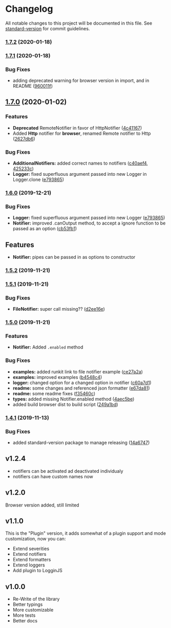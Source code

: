 # Changelog

All notable changes to this project will be documented in this file. See [standard-version](https://github.com/conventional-changelog/standard-version) for commit guidelines.

### [1.7.2](https://github.com/loggin-js/loggin-js/compare/v1.7.1...v1.7.2) (2020-01-18)

### [1.7.1](https://github.com/loggin-js/loggin-js/compare/v1.5.2...v1.7.1) (2020-01-18)


### Bug Fixes
* adding deprecated warning for browser version in import, and in README ([960011f](https://github.com/loggin-js/loggin-js/commit/960011f7f1648a75e897f9f7c47b202bcbc5f2ec))

## [1.7.0](https://github.com/loggin-js/loggin-js/compare/v1.5.2...v1.7.0) (2020-01-02)


### Features

* **Deprecated** RemoteNotifier in favor of HttpNotifier ([4c41167](https://github.com/loggin-js/loggin-js/commit/4c41167353d51e4a3c19cde7a5bb6acad7d2b744))
* Added **Http** notifier for **browser**, renamed Remote notifier to Http ([2627db6](https://github.com/loggin-js/loggin-js/commit/2627db6aaa049e0613489ade38b0920cc4be8b5f))


### Bug Fixes
* **AdditionalNotifiers:** added correct names to notifiers ([c40aef4](https://github.com/loggin-js/loggin-js/commit/c40aef4803de4e689eb674d76c304b9af5f68d52), [425233c](https://github.com/loggin-js/loggin-js/commit/425233c42067f2b0c3babdbe38cbd97e27e7b420))
* **Logger:** fixed superfluous argument passed into new Logger in Logger.clone ([e793865](https://github.com/loggin-js/loggin-js/commit/e79386594df18982709f7c9f2b3195a1e66c3e29))

### [1.6.0](https://github.com/loggin-js/loggin-js/compare/v1.5.2...v1.6.0) (2019-12-21)


### Bug Fixes

* **Logger:** fixed superfluous argument passed into new Logger ([e793865](https://github.com/loggin-js/loggin-js/commit/e79386594df18982709f7c9f2b3195a1e66c3e29))
* **Notifier:** improved .canOutput method, to accept a ignore function to be passed as an option ([cb53fb1](https://github.com/loggin-js/loggin-js/commit/cb53fb180ab2a9ddcd85ce65822464bebab72981))

## Features
* **Notifier:** pipes can be passed in as options to constructor

### [1.5.2](https://github.com/loggin-js/loggin-js/compare/v1.5.1...v1.5.2) (2019-11-21)

### [1.5.1](https://github.com/loggin-js/loggin-js/compare/v1.5.0...v1.5.1) (2019-11-21)


### Bug Fixes

* **FileNotifier:** super call missing?? ([d2ee16e](https://github.com/loggin-js/loggin-js/commit/d2ee16e809a7794710f66f62004e410e2e13d30a))

### [1.5.0](https://github.com/loggin-js/loggin-js/compare/v1.4.2...v1.5.0) (2019-11-21)

### Features
* **Notifier:** Added `.enabled` method

### Bug Fixes

* **examples:** added runkit link to file notifier example ([ce27a2a](https://github.com/loggin-js/loggin-js/commit/ce27a2afede300fc7f3209734f30dcd47357b0d3))
* **examples:** improved examples ([b4548c4](https://github.com/loggin-js/loggin-js/commit/b4548c40c23c84497c66c7cc9ee1cb8f32ad7497))
* **logger:** changed option for a changed option in notifier ([c60a7d1](https://github.com/loggin-js/loggin-js/commit/c60a7d123a2721b727803f0f85f27327b466bbbd))
* **readme:** some changes and referenced json formatter ([e67da81](https://github.com/loggin-js/loggin-js/commit/e67da8148dcc20b570dd6efc2378ed109cfa8dab))
* **readme:** some readme fixes ([f35460c](https://github.com/loggin-js/loggin-js/commit/f35460cd4a20ab08208336ced20ab6878e01c016))
* **types:** added missing Notifier.enabled method ([4aec5be](https://github.com/loggin-js/loggin-js/commit/4aec5bef0af21b1400925fec94c118f4cf12068c))
* added build browser dist to build script ([249a1bd](https://github.com/loggin-js/loggin-js/commit/249a1bd886f9f9a7468688cae9034e00b5de230f))

### [1.4.1](https://github.com/loggin-js/loggin-js/compare/v1.4.0...v1.4.1) (2019-11-13)

### Bug Fixes

* added standard-version package to manage releasing ([14a6747](https://github.com/loggin-js/loggin-js/commit/14a674752c64080d82bd45ae78874adeff829da2))


## v1.2.4
* notifiers can be activated ad deactivated individualy
* notifiers can have custom names now

## v1.2.0
Browser version added, still limited

## v1.1.0
This is the "Plugin" version, it adds somewhat of a plugin support and mode customization, 
now you can:
* Extend severities
* Extend notifiers
* Extend formatters
* Extend loggers
* Add plugin to LogginJS

## v1.0.0
* Re-Write of the library
* Better typings
* More customizable
* More tests
* Better docs
